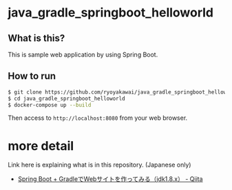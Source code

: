 # java_gradle_springboot_helloworld

## What is this?

This is sample web application by using Spring Boot.

## How to run

```bash
$ git clone https://github.com/ryoyakawai/java_gradle_springboot_helloworld.git
$ cd java_gradle_springboot_helloworld
$ docker-compose up --build
```

Then access to `http://localhost:8080` from your web browser.


# more detail

Link here is explaining what is in this repository. (Japanese only)
- [Spring Boot + GradleでWebサイトを作ってみる（jdk1.8.x） - Qiita](https://qiita.com/ryoyakawai/items/092a83db06d9b54312ca)
